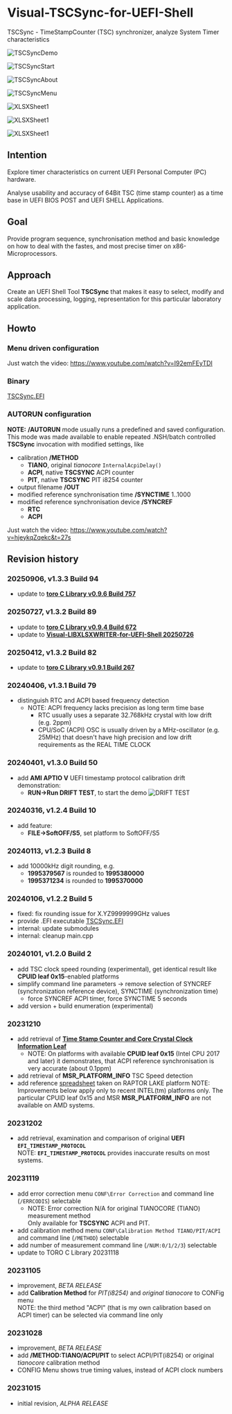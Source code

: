 # Visual-TSCSync-for-UEFI-Shell
TSCSync - TimeStampCounter (TSC) synchronizer,  analyze System Timer characteristics

![TSCSyncDemo](TSCSyncDemo.gif)

![TSCSyncStart](TSCSyncStart.png)

![TSCSyncAbout](TSCSyncAbout.png)

![TSCSyncMenu](TSCSyncMenu.png)

![XLSXSheet1](XLSXSheet1.png)

![XLSXSheet1](XLSXSheet2.png)

![XLSXSheet1](XLSXSheet3.png)

## Intention
Explore timer characteristics on current UEFI Personal Computer (PC) hardware.

Analyse usability and accuracy of 64Bit TSC (time stamp counter) as
a time base in UEFI BIOS POST and UEFI SHELL Applications.

## Goal
Provide program sequence, synchronisation method and basic 
knowledge on how to deal with the fastes, and most precise timer
on x86-Microprocessors.

## Approach
Create an UEFI Shell Tool **TSCSync** that makes it easy to select, modify
and scale data processing, logging, representation for this particular laboratory
application.

## Howto
### Menu driven configuration
Just watch the video: https://www.youtube.com/watch?v=I92emFEyTDI

### Binary
[TSCSync.EFI](x64/EFIApp/TSCSync.efi)

### AUTORUN configuration
**NOTE:** **/AUTORUN** mode usually runs a predefined and saved configuration.
This mode was made available to enable repeated .NSH/batch controlled
**TSCSync** invocation with modified settings, like
* calibration **/METHOD**
	* **TIANO**, original *tianocore* `InternalAcpiDelay()`
	* **ACPI**, native **TSCSYNC** ACPI counter
	* **PIT**, native **TSCSYNC** PIT i8254 counter
* output filename **/OUT**
* modified reference synchronisation time **/SYNCTIME** 1..1000
* modified reference synchronisation device **/SYNCREF**
	* **RTC**
	* **ACPI**

Just watch the video: https://www.youtube.com/watch?v=hjeykqZqekc&t=27s

## Revision history
### 20250906, v1.3.3 Build 94
* update to [**toro C Library v0.9.6 Build 757**](https://github.com/KilianKegel/Visual-TORO-C-LIBRARY-for-UEFI)
### 20250727, v1.3.2 Build 89
* update to [**toro C Library v0.9.4 Build 672**](https://github.com/KilianKegel/Visual-TORO-C-LIBRARY-for-UEFI)
* update to [**Visual-LIBXLSXWRITER-for-UEFI-Shell 20250726**](https://github.com/KilianKegel/Visual-LIBXLSXWRITER-for-UEFI-Shell)
### 20250412, v1.3.2 Build 82
* update to [**toro C Library v0.9.1 Build 267**](https://github.com/KilianKegel/Visual-TORO-C-LIBRARY-for-UEFI)
### 20240406, v1.3.1 Build 79
* distinguish RTC and ACPI based frequency detection
	* NOTE: ACPI frequency lacks precision as long term time base
		- RTC usually uses a separate 32.768kHz crystal with low drift (e.g. 2ppm)
		- CPU/SoC (ACPI) OSC is usually driven by a MHz-oscillator (e.g. 25MHz) that doesn't have high precision and low drift requirements as the REAL TIME CLOCK
### 20240401, v1.3.0 Build 50
* add **AMI APTIO V** UEFI timestamp protocol calibration drift demonstration:
	* **RUN->Run DRIFT TEST**, to start the demo
    ![DRIFT TEST](DriftTest.gif)
### 20240316, v1.2.4 Build 10
* add feature:
	* **FILE->SoftOFF/S5**, set platform to SoftOFF/S5
### 20240113, v1.2.3 Build 8
* add 10000kHz digit rounding, e.g.
	* **1995379567** is rounded to **1995380000**
	* **1995371234** is rounded to **1995370000**
### 20240106, v1.2.2 Build 5
* fixed: fix rounding issue for X.YZ9999999GHz values
* provide .EFI executable [TSCSync.EFI](x64/EFIApp/TSCSync.efi)
* internal: update submodules
* internal: cleanup main.cpp
### 20240101, v1.2.0 Build 2
* add TSC clock speed rounding (experimental), get identical result like **CPUID leaf 0x15**-enabled platforms
* simplify command line parameters -> remove selection of SYNCREF (synchronization reference device), SYNCTIME (synchronization time)
	* force SYNCREF ACPI timer, force SYNCTIME 5 seconds
* add version + build enumeration (experimental) 
### 20231210
* add retrieval of [**Time Stamp Counter and Core Crystal Clock Information Leaf**](https://www.intel.com/content/dam/develop/external/us/en/documents/architecture-instruction-set-extensions-programming-reference.pdf#page=34)
	* NOTE: On platforms with available **CPUID leaf 0x15** (Intel CPU 2017 and later) it demonstrates, that ACPI reference synchronisation is very accurate (about 0.1ppm)
* add retrieval of **MSR_PLATFORM_INFO** TSC Speed detection
* add reference [spreadsheet](https://github.com/KilianKegel/Visual-TSCSync-for-UEFI-Shell/blob/main/RTL.xlsx) taken on RAPTOR LAKE platform
NOTE: Improvements below apply only to recent INTEL(tm) platforms only. The particular CPUID leaf 0x15 and MSR **MSR_PLATFORM_INFO** are not available on AMD systems.
### 20231202
* add retrieval, examination and comparison of original **UEFI** **`EFI_TIMESTAMP_PROTOCOL`**<br>
  NOTE: **`EFI_TIMESTAMP_PROTOCOL`** provides inaccurate results on most systems.
### 20231119
* add error correction menu `CONF\Error Correction` and command line (`/ERRCODIS`) selectable
	* NOTE: Error correction N/A for original TIANOCORE (TIANO) measurement method<br>
	  Only available for **TSCSYNC** ACPI and PIT.
* add calibration method menu `CONF\Calibration Method TIANO/PIT/ACPI` and command line (`/METHOD`)  selectable
* add number of measurement command line (`/NUM:0/1/2/3`)  selectable
* update to TORO C Library 20231118
### 20231105
* improvement, *BETA RELEASE*
* add **Calibration Method** for *PIT(i8254)* and *original tianocore* to CONFig menu<br>
  NOTE: the third method "ACPI" (that is my own calibration based on ACPI timer) can be selected via command line only
### 20231028
* improvement, *BETA RELEASE*
* add **/METHOD:TIANO/ACPI/PIT** to select ACPI/PIT(i8254) or original *tianocore* calibration method
* CONFIG Menu shows true timing values, instead of ACPI clock numbers
### 20231015
* initial revision, *ALPHA RELEASE*
